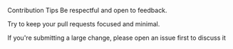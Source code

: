 Contribution Tips
Be respectful and open to feedback.

Try to keep your pull requests focused and minimal.

If you're submitting a large change, please open an issue first to discuss it
